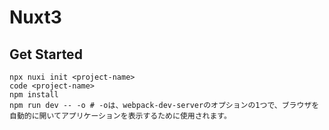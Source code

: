 # Nuxt3

## Get Started

```
npx nuxi init <project-name>
code <project-name>
npm install
npm run dev -- -o # -oは、webpack-dev-serverのオプションの1つで、ブラウザを自動的に開いてアプリケーションを表示するために使用されます。
```
